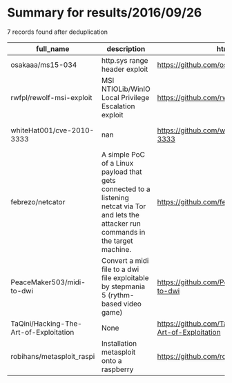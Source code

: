 
# Summary for results/2016/09/26
    
7 records found after deduplication

| full_name | description | html_url | matched_list | matched_count | pushed_at | size | stargazers_count | language | forks_count | vul_ids |
|----------------------------------------|---------------------------------------------------------------------------------------------------------------------------------------------|-----------------------------------------------------------|----------------------------------|-----------------|---------------------------|--------|--------------------|------------|---------------|-------------------|
| osakaaa/ms15-034 | http.sys range header exploit | https://github.com/osakaaa/ms15-034 | ['exploit'] | 1 | 2016-09-26 09:36:44+00:00 | 3 | 7 | Python | 9 | ['MS15-034'] |
| rwfpl/rewolf-msi-exploit | MSI NTIOLib/WinIO Local Privilege Escalation exploit | https://github.com/rwfpl/rewolf-msi-exploit | ['exploit'] | 1 | 2016-09-26 07:23:11+00:00 | 16 | 69 | C++ | 33 | [] |
| whiteHat001/cve-2010-3333 | nan | https://github.com/whiteHat001/cve-2010-3333 | ['cve-2'] | 1 | 2016-09-26 08:19:07+00:00 | 3440 | 0 | nan | 0 | ['CVE-2010-3333'] |
| febrezo/netcator | A simple PoC of a Linux payload that gets connected to a listening netcat via Tor and lets the attacker run commands in the target machine. | https://github.com/febrezo/netcator | ['attack poc'] | 1 | 2016-09-26 10:52:41+00:00 | 16 | 5 | Ruby | 1 | [] |
| PeaceMaker503/midi-to-dwi | Convert a midi file to a dwi file exploitable by stepmania 5 (rythm-based video game) | https://github.com/PeaceMaker503/midi-to-dwi | ['exploit'] | 1 | 2016-09-26 11:20:54+00:00 | 30 | 0 | Java | 0 | [] |
| TaQini/Hacking-The-Art-of-Exploitation | None | https://github.com/TaQini/Hacking-The-Art-of-Exploitation | ['exploit'] | 1 | 2016-09-26 14:20:19+00:00 | 60 | 0 | C | 0 | [] |
| robihans/metasploit_raspi | Installation metasploit onto a raspberry | https://github.com/robihans/metasploit_raspi | ['metasploit module OR payload'] | 1 | 2016-09-26 15:40:04+00:00 | 0 | 0 | nan | 0 | [] |
